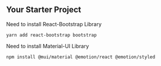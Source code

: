 ## Your Starter Project

Need to install React-Bootstrap Library

```yarn add react-bootstrap bootstrap```

Need to install Material-UI Library

```npm install @mui/material @emotion/react @emotion/styled```
